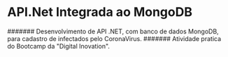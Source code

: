 # API.Net Integrada ao MongoDB
####### Desenvolvimento de API .NET, com banco de dados MongoDB,  para cadastro de  infectados pelo CoronaVirus. 
####### Atividade pratica do Bootcamp da "Digital Inovation".
